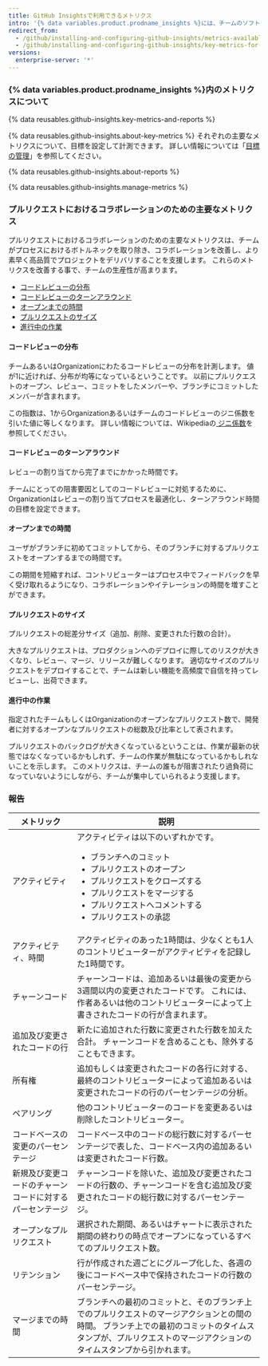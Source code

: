 ```yaml
---
title: GitHub Insightsで利用できるメトリクス
intro: '{% data variables.product.prodname_insights %}には、チームのソフトウェアデリバリのプロセスを可視化してくれる様々なメトリクスが含まれています。'
redirect_from:
  - /github/installing-and-configuring-github-insights/metrics-available-with-github-insights
  - /github/installing-and-configuring-github-insights/key-metrics-for-collaboration-in-pull-requests
versions:
  enterprise-server: '*'
---
```


### {% data variables.product.prodname_insights %}内のメトリクスについて

{% data reusables.github-insights.key-metrics-and-reports %}

{% data reusables.github-insights.about-key-metrics %} それぞれの主要なメトリクスについて、目標を設定して計測できます。 詳しい情報については「[目標の管理](/insights/installing-and-configuring-github-insights/managing-goals)」を参照してください。

{% data reusables.github-insights.about-reports %}

{% data reusables.github-insights.manage-metrics %}

### プルリクエストにおけるコラボレーションのための主要なメトリクス

プルリクエストにおけるコラボレーションのための主要なメトリクスは、チームがプロセスにおけるボトルネックを取り除き、コラボレーションを改善し、より素早く高品質でプロジェクトをデリバリすることを支援します。 これらのメトリクスを改善する事で、チームの生産性が高まります。

- [コードレビューの分布](#code-review-distribution)
- [コードレビューのターンアラウンド](#code-review-turnaround)
- [オープンまでの時間](#time-to-open)
- [プルリクエストのサイズ](#pull-request-size)
- [進行中の作業](#work-in-progress)

#### コードレビューの分布

チームあるいはOrganizationにわたるコードレビューの分布を計測します。 値が1に近ければ、分布が均等になっているということです。 以前にプルリクエストのオープン、レビュー、コミットをしたメンバーや、ブランチにコミットしたメンバーが含まれます。

この指数は、1からOrganizationあるいはチームのコードレビューのジニ係数を引いた値に等しくなります。 詳しい情報については、Wikipediaの[ ジニ係数](https://ja.wikipedia.org/wiki/ジニ係数)を参照してください。

#### コードレビューのターンアラウンド

レビューの割り当てから完了までにかかった時間です。

チームにとっての阻害要因としてのコードレビューに対処するために、Organizationはレビューの割り当てプロセスを最適化し、ターンアラウンド時間の目標を設定できます。

#### オープンまでの時間

ユーザがブランチに初めてコミットしてから、そのブランチに対するプルリクエストをオープンするまでの時間です。

この期間を短縮すれば、コントリビューターはプロセス中でフィードバックを早く受け取れるようになり、コラボレーションやイテレーションの時間を増すことができます。

#### プルリクエストのサイズ

プルリクエストの総差分サイズ（追加、削除、変更された行数の合計）。

大きなプルリクエストは、プロダクションへのデプロイに際してのリスクが大きくなり、レビュー、マージ、リリースが難しくなります。 適切なサイズのプルリクエストをデプロイすることで、チームは新しい機能を高頻度で自信を持ってレビューし、出荷できます。

#### 進行中の作業

指定されたチームもしくはOrganizationのオープンなプルリクエスト数で、開発者に対するオープンなプルリクエストの総数及び比率として表されます。

プルリクエストのバックログが大きくなっているということは、作業が最新の状態ではなくなっているかもしれず、チームの作業が無駄になっているかもしれないことを示します。 このメトリクスは、チームの誰もが阻害されたり過負荷になっていないようにしながら、チームが集中していられるよう支援します。

### 報告

| メトリック                        | 説明                                                                                                       |
| ---------------------------- | -------------------------------------------------------------------------------------------------------- |
| アクティビティ                      | アクティビティは以下のいずれかです。<ul><li>ブランチへのコミット</li><li>プルリクエストのオープン</li><li>プルリクエストをクローズする</li><li>プルリクエストをマージする</li><li>プルリクエストへコメントする</li><li>プルリクエストの承認</li></ul>                                                              |
| アクティビティ、時間                   | アクティビティのあった1時間は、少なくとも1人のコントリビューターがアクティビティを記録した1時間です。                                                     |
| チャーンコード                      | チャーンコードは、追加あるいは最後の変更から3週間以内の変更されたコードです。 これには、作者あるいは他のコントリビューターによって上書きされたコードの行が含まれます。                     |
| 追加及び変更されたコードの行               | 新たに追加された行数に変更された行数を加えた合計。 チャーンコードを含めることも、除外することもできます。                                                    |
| 所有権                          | 追加もしくは変更されたコードの各行に対する、最終のコントリビューターによって追加あるいは変更されたコードの行のパーセンテージの分析。                                       |
| ペアリング                        | 他のコントリビューターのコードを変更あるいは削除したコントリビューター。                                                                     |
| コードベースの変更のパーセンテージ            | コードベース中のコードの総行数に対するパーセンテージで表した、コードベース内の追加あるいは変更されたコード行数。                                                 |
| 新規及び変更コードのチャーンコードに対するパーセンテージ | チャーンコードを除いた、追加及び変更されたコードの行数の、チャーンコードを含む追加及び変更されたコードの総行数に対するパーセンテージ。                                      |
| オープンなプルリクエスト                 | 選択された期間、あるいはチャートに表示された期間の終わりの時点でオープンになっているすべてのプルリクエスト数。                                                  |
| リテンション                       | 行が作成された週ごとにグループ化した、各週の後にコードベース中で保持されたコードの行数のパーセンテージ。                                                     |
| マージまでの時間                     | ブランチへの最初のコミットと、そのブランチ上でのプルリクエストのマージアクションとの間の時間。 ブランチ上での最初のコミットのタイムスタンプが、プルリクエストのマージアクションのタイムスタンプから引かれます。 |
